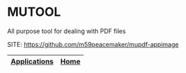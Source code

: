 # MUTOOL
 
 All purpose tool for dealing with PDF files
 
 SITE: https://github.com/m59peacemaker/mupdf-appimage

 | [Applications](https://portable-linux-apps.github.io/apps.html) | [Home](https://portable-linux-apps.github.io)
 | --- | --- |
